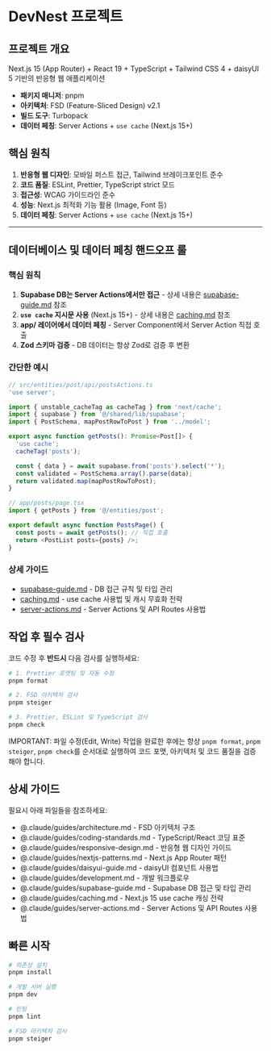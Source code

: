 # DevNest 프로젝트

## 프로젝트 개요

Next.js 15 (App Router) + React 19 + TypeScript + Tailwind CSS 4 + daisyUI 5 기반의 반응형 웹 애플리케이션

- **패키지 매니저**: pnpm
- **아키텍처**: FSD (Feature-Sliced Design) v2.1
- **빌드 도구**: Turbopack
- **데이터 페칭**: Server Actions + `use cache` (Next.js 15+)

## 핵심 원칙

1. **반응형 웹 디자인**: 모바일 퍼스트 접근, Tailwind 브레이크포인트 준수
2. **코드 품질**: ESLint, Prettier, TypeScript strict 모드
3. **접근성**: WCAG 가이드라인 준수
4. **성능**: Next.js 최적화 기능 활용 (Image, Font 등)
5. **데이터 페칭**: Server Actions + `use cache` (Next.js 15+)

---

## 데이터베이스 및 데이터 페칭 핸드오프 룰

### 핵심 원칙

1. **Supabase DB는 Server Actions에서만 접근** - 상세 내용은 [supabase-guide.md](.claude/guides/supabase-guide.md) 참조
2. **`use cache` 지시문 사용** (Next.js 15+) - 상세 내용은 [caching.md](.claude/guides/caching.md) 참조
3. **app/ 레이어에서 데이터 페칭** - Server Component에서 Server Action 직접 호출
4. **Zod 스키마 검증** - DB 데이터는 항상 Zod로 검증 후 변환

### 간단한 예시

```typescript
// src/entities/post/api/postsActions.ts
'use server';

import { unstable_cacheTag as cacheTag } from 'next/cache';
import { supabase } from '@/shared/lib/supabase';
import { PostSchema, mapPostRowToPost } from '../model';

export async function getPosts(): Promise<Post[]> {
  'use cache';
  cacheTag('posts');

  const { data } = await supabase.from('posts').select('*');
  const validated = PostSchema.array().parse(data);
  return validated.map(mapPostRowToPost);
}
```

```typescript
// app/posts/page.tsx
import { getPosts } from '@/entities/post';

export default async function PostsPage() {
  const posts = await getPosts(); // 직접 호출
  return <PostList posts={posts} />;
}
```

### 상세 가이드

- [supabase-guide.md](.claude/guides/supabase-guide.md) - DB 접근 규칙 및 타입 관리
- [caching.md](.claude/guides/caching.md) - use cache 사용법 및 캐시 무효화 전략
- [server-actions.md](.claude/guides/server-actions.md) - Server Actions 및 API Routes 사용법

## 작업 후 필수 검사

코드 수정 후 **반드시** 다음 검사를 실행하세요:

```bash
# 1. Prettier 포맷팅 및 자동 수정
pnpm format

# 2. FSD 아키텍처 검사
pnpm steiger

# 3. Prettier, ESLint 및 TypeScript 검사
pnpm check
```

IMPORTANT: 파일 수정(Edit, Write) 작업을 완료한 후에는 항상 `pnpm format`, `pnpm steiger`, `pnpm check`를 순서대로 실행하여 코드 포맷, 아키텍처 및 코드 품질을 검증해야 합니다.

## 상세 가이드

필요시 아래 파일들을 참조하세요:

- @.claude/guides/architecture.md - FSD 아키텍처 구조
- @.claude/guides/coding-standards.md - TypeScript/React 코딩 표준
- @.claude/guides/responsive-design.md - 반응형 웹 디자인 가이드
- @.claude/guides/nextjs-patterns.md - Next.js App Router 패턴
- @.claude/guides/daisyui-guide.md - daisyUI 컴포넌트 사용법
- @.claude/guides/development.md - 개발 워크플로우
- @.claude/guides/supabase-guide.md - Supabase DB 접근 및 타입 관리
- @.claude/guides/caching.md - Next.js 15 use cache 캐싱 전략
- @.claude/guides/server-actions.md - Server Actions 및 API Routes 사용법

## 빠른 시작

```bash
# 의존성 설치
pnpm install

# 개발 서버 실행
pnpm dev

# 린팅
pnpm lint

# FSD 아키텍처 검사
pnpm steiger
```
